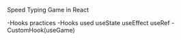 Speed Typing Game in React

-Hooks practices
    -Hooks used useState
                useEffect
                useRef
                -CustomHook(useGame)